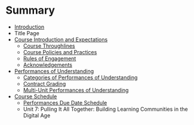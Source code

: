 # Summary

* [Introduction](README.md)
* Title Page
* [Course Introduction and Expectations](course_introduction_and_expectations.md)
   * [Course Throughlines](course_throughlines.md)
   * [Course Policies and Practices](course_policies_and_practices.md)
   * [Rules of Engagement](rules_of_engagement.md)
   * [Acknowledgements](acknowledgements.md)
* [Performances of Understanding](performances_of_understanding.md)
   * [Categories of Performances of Understanding](categories_of_performances_of_understanding.md)
   * [Contract Grading](contract_grading.md)
   * [Multi-Unit Performances of Understanding](multi-unit_performances_of_understanding.md)
* [Course Schedule](course_schedule.md)
   * [Performances Due Date Schedule](performances_due_date_schedule.md)
   * Unit 7: Pulling It All Together: Building Learning Communities in the Digital Age

